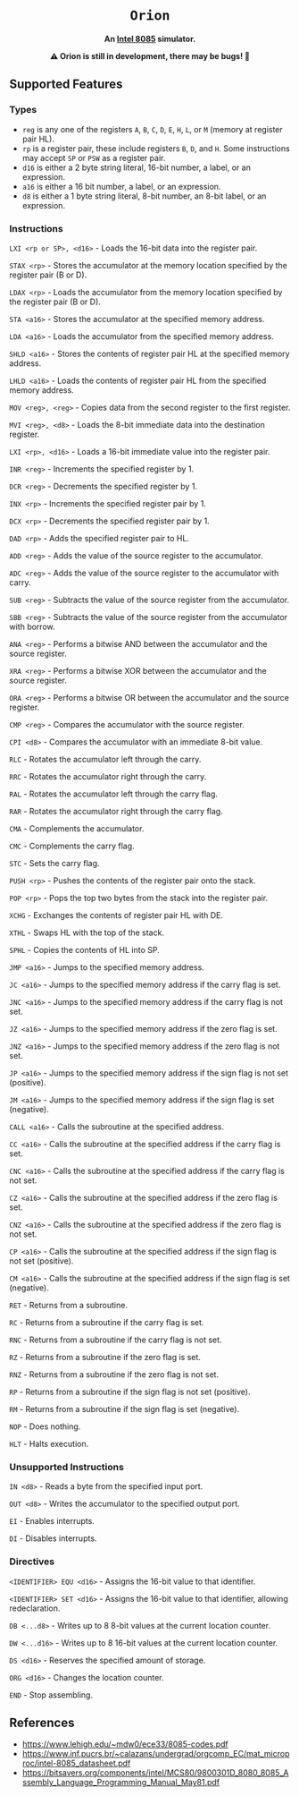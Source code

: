 <div align="center">
  <h1><code>Orion</code></h1>

  <p><b>An <a href="https://en.wikipedia.org/wiki/Intel_8085">Intel 8085</a> simulator.</b></p>

  <strong>⚠️ Orion is still in development, there may be bugs! 🐛</strong>
</div>

## Supported Features
### Types
- `reg` is any one of the registers `A`, `B`, `C`, `D`, `E`, `H`, `L`, or `M` (memory at register pair HL).
- `rp` is a register pair, these include registers `B`, `D`, and `H`. Some instructions may accept `SP` or `PSW` as a register pair.
- `d16` is either a 2 byte string literal, 16-bit number, a label, or an expression.
- `a16` is either a 16 bit number, a label, or an expression.
- `d8` is either a 1 byte string literal, 8-bit number, an 8-bit label, or an expression.

### Instructions
`LXI <rp or SP>, <d16>` - Loads the 16-bit data into the register pair.

`STAX <rp>`             - Stores the accumulator at the memory location specified by the register pair (B or D).

`LDAX <rp>`             - Loads the accumulator from the memory location specified by the register pair (B or D).

`STA <a16>`             - Stores the accumulator at the specified memory address.

`LDA <a16>`             - Loads the accumulator from the specified memory address.

`SHLD <a16>`            - Stores the contents of register pair HL at the specified memory address.

`LHLD <a16>`            - Loads the contents of register pair HL from the specified memory address.

`MOV <reg>, <reg>`      - Copies data from the second register to the first register.

`MVI <reg>, <d8>`       - Loads the 8-bit immediate data into the destination register.

`LXI <rp>, <d16>`       - Loads a 16-bit immediate value into the register pair.

`INR <reg>`             - Increments the specified register by 1.

`DCR <reg>`             - Decrements the specified register by 1.

`INX <rp>`              - Increments the specified register pair by 1.

`DCX <rp>`              - Decrements the specified register pair by 1.

`DAD <rp>`              - Adds the specified register pair to HL.

`ADD <reg>`             - Adds the value of the source register to the accumulator.

`ADC <reg>`             - Adds the value of the source register to the accumulator with carry.

`SUB <reg>`             - Subtracts the value of the source register from the accumulator.

`SBB <reg>`             - Subtracts the value of the source register from the accumulator with borrow.

`ANA <reg>`             - Performs a bitwise AND between the accumulator and the source register.

`XRA <reg>`             - Performs a bitwise XOR between the accumulator and the source register.

`ORA <reg>`             - Performs a bitwise OR between the accumulator and the source register.

`CMP <reg>`             - Compares the accumulator with the source register.

`CPI <d8>`              - Compares the accumulator with an immediate 8-bit value.

`RLC`                   - Rotates the accumulator left through the carry.

`RRC`                   - Rotates the accumulator right through the carry.

`RAL`                   - Rotates the accumulator left through the carry flag.

`RAR`                   - Rotates the accumulator right through the carry flag.

`CMA`                   - Complements the accumulator.

`CMC`                   - Complements the carry flag.

`STC`                   - Sets the carry flag.

`PUSH <rp>`             - Pushes the contents of the register pair onto the stack.

`POP <rp>`              - Pops the top two bytes from the stack into the register pair.

`XCHG`                  - Exchanges the contents of register pair HL with DE.

`XTHL`                  - Swaps HL with the top of the stack.

`SPHL`                  - Copies the contents of HL into SP.

`JMP <a16>`             - Jumps to the specified memory address.

`JC <a16>`              - Jumps to the specified memory address if the carry flag is set.

`JNC <a16>`             - Jumps to the specified memory address if the carry flag is not set.

`JZ <a16>`              - Jumps to the specified memory address if the zero flag is set.

`JNZ <a16>`             - Jumps to the specified memory address if the zero flag is not set.

`JP <a16>`              - Jumps to the specified memory address if the sign flag is not set (positive).

`JM <a16>`              - Jumps to the specified memory address if the sign flag is set (negative).

`CALL <a16>`            - Calls the subroutine at the specified address.

`CC <a16>`              - Calls the subroutine at the specified address if the carry flag is set.

`CNC <a16>`             - Calls the subroutine at the specified address if the carry flag is not set.

`CZ <a16>`              - Calls the subroutine at the specified address if the zero flag is set.

`CNZ <a16>`             - Calls the subroutine at the specified address if the zero flag is not set.

`CP <a16>`              - Calls the subroutine at the specified address if the sign flag is not set (positive).

`CM <a16>`              - Calls the subroutine at the specified address if the sign flag is set (negative).

`RET`                   - Returns from a subroutine.

`RC`                    - Returns from a subroutine if the carry flag is set.

`RNC`                   - Returns from a subroutine if the carry flag is not set.

`RZ`                    - Returns from a subroutine if the zero flag is set.

`RNZ`                   - Returns from a subroutine if the zero flag is not set.

`RP`                    - Returns from a subroutine if the sign flag is not set (positive).

`RM`                    - Returns from a subroutine if the sign flag is set (negative).

`NOP`                   - Does nothing.

`HLT`                   - Halts execution.


### Unsupported Instructions
`IN <d8>`  - Reads a byte from the specified input port.

`OUT <d8>` - Writes the accumulator to the specified output port.

`EI`       - Enables interrupts.

`DI`       - Disables interrupts.

### Directives
`<IDENTIFIER> EQU <d16>` - Assigns the 16-bit value to that identifier.

`<IDENTIFIER> SET <d16>` - Assigns the 16-bit value to that identifier, allowing redeclaration.

`DB <...d8>`             - Writes up to 8 8-bit values at the current location counter.

`DW <...d16>`            - Writes up to 8 16-bit values at the current location counter.

`DS <d16>`               - Reserves the specified amount of storage.

`ORG <d16>`              - Changes the location counter.

`END`                    - Stop assembling.

## References
- https://www.lehigh.edu/~mdw0/ece33/8085-codes.pdf
- https://www.inf.pucrs.br/~calazans/undergrad/orgcomp_EC/mat_microproc/intel-8085_datasheet.pdf
- https://bitsavers.org/components/intel/MCS80/9800301D_8080_8085_Assembly_Language_Programming_Manual_May81.pdf
